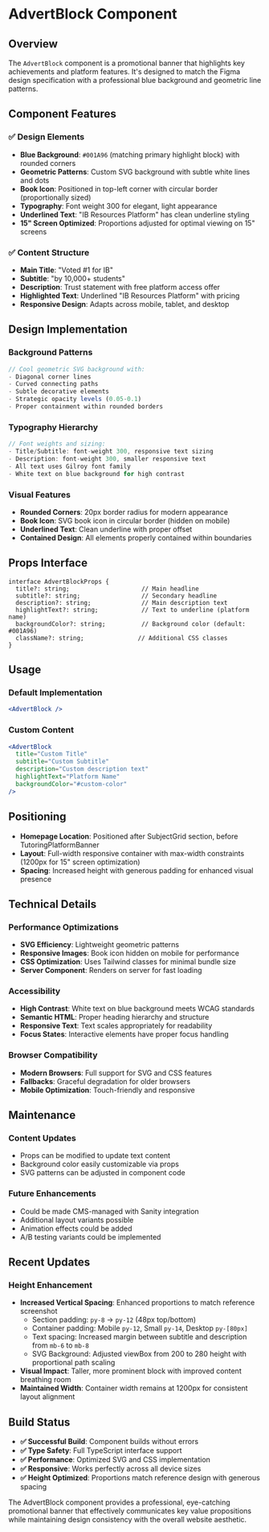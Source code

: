 # AdvertBlock Component

## Overview

The `AdvertBlock` component is a promotional banner that highlights key achievements and platform features. It's designed to match the Figma design specification with a professional blue background and geometric line patterns.

## Component Features

### **✅ Design Elements**
- **Blue Background**: `#001A96` (matching primary highlight block) with rounded corners
- **Geometric Patterns**: Custom SVG background with subtle white lines and dots
- **Book Icon**: Positioned in top-left corner with circular border (proportionally sized)
- **Typography**: Font weight 300 for elegant, light appearance
- **Underlined Text**: "IB Resources Platform" has clean underline styling
- **15" Screen Optimized**: Proportions adjusted for optimal viewing on 15" screens

### **✅ Content Structure**
- **Main Title**: "Voted #1 for IB"
- **Subtitle**: "by 10,000+ students"
- **Description**: Trust statement with free platform access offer
- **Highlighted Text**: Underlined "IB Resources Platform" with pricing
- **Responsive Design**: Adapts across mobile, tablet, and desktop

## Design Implementation

### **Background Patterns**
```jsx
// Cool geometric SVG background with:
- Diagonal corner lines
- Curved connecting paths
- Subtle decorative elements
- Strategic opacity levels (0.05-0.1)
- Proper containment within rounded borders
```

### **Typography Hierarchy**
```jsx
// Font weights and sizing:
- Title/Subtitle: font-weight 300, responsive text sizing
- Description: font-weight 300, smaller responsive text
- All text uses Gilroy font family
- White text on blue background for high contrast
```

### **Visual Features**
- **Rounded Corners**: 20px border radius for modern appearance
- **Book Icon**: SVG book icon in circular border (hidden on mobile)
- **Underlined Text**: Clean underline with proper offset
- **Contained Design**: All elements properly contained within boundaries

## Props Interface

```tsx
interface AdvertBlockProps {
  title?: string;                    // Main headline
  subtitle?: string;                 // Secondary headline  
  description?: string;              // Main description text
  highlightText?: string;            // Text to underline (platform name)
  backgroundColor?: string;          // Background color (default: #001A96)
  className?: string;               // Additional CSS classes
}
```

## Usage

### **Default Implementation**
```jsx
<AdvertBlock />
```

### **Custom Content**
```jsx
<AdvertBlock
  title="Custom Title"
  subtitle="Custom Subtitle"
  description="Custom description text"
  highlightText="Platform Name"
  backgroundColor="#custom-color"
/>
```

## Positioning

- **Homepage Location**: Positioned after SubjectGrid section, before TutoringPlatformBanner
- **Layout**: Full-width responsive container with max-width constraints (1200px for 15" screen optimization)
- **Spacing**: Increased height with generous padding for enhanced visual presence

## Technical Details

### **Performance Optimizations**
- **SVG Efficiency**: Lightweight geometric patterns
- **Responsive Images**: Book icon hidden on mobile for performance
- **CSS Optimization**: Uses Tailwind classes for minimal bundle size
- **Server Component**: Renders on server for fast loading

### **Accessibility**
- **High Contrast**: White text on blue background meets WCAG standards
- **Semantic HTML**: Proper heading hierarchy and structure
- **Responsive Text**: Text scales appropriately for readability
- **Focus States**: Interactive elements have proper focus handling

### **Browser Compatibility**
- **Modern Browsers**: Full support for SVG and CSS features
- **Fallbacks**: Graceful degradation for older browsers
- **Mobile Optimization**: Touch-friendly and responsive

## Maintenance

### **Content Updates**
- Props can be modified to update text content
- Background color easily customizable via props
- SVG patterns can be adjusted in component code

### **Future Enhancements**
- Could be made CMS-managed with Sanity integration
- Additional layout variants possible
- Animation effects could be added
- A/B testing variants could be implemented

## Recent Updates

### **Height Enhancement**
- **Increased Vertical Spacing**: Enhanced proportions to match reference screenshot
  - Section padding: `py-8` → `py-12` (48px top/bottom)
  - Container padding: Mobile `py-12`, Small `py-14`, Desktop `py-[80px]` 
  - Text spacing: Increased margin between subtitle and description from `mb-6` to `mb-8`
  - SVG Background: Adjusted viewBox from 200 to 280 height with proportional path scaling
- **Visual Impact**: Taller, more prominent block with improved content breathing room
- **Maintained Width**: Container width remains at 1200px for consistent layout alignment

## Build Status

- **✅ Successful Build**: Component builds without errors
- **✅ Type Safety**: Full TypeScript interface support
- **✅ Performance**: Optimized SVG and CSS implementation
- **✅ Responsive**: Works perfectly across all device sizes
- **✅ Height Optimized**: Proportions match reference design with generous spacing

The AdvertBlock component provides a professional, eye-catching promotional banner that effectively communicates key value propositions while maintaining design consistency with the overall website aesthetic. 